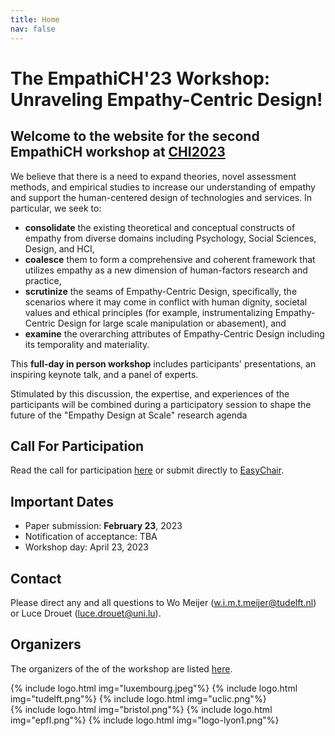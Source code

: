 ```yaml
---
title: Home
nav: false
---
```

# The EmpathiCH'23 Workshop: Unraveling Empathy-Centric Design!

## Welcome to the website for the second **EmpathiCH** workshop at [CHI2023](https://chi2023.acm.org/)

We believe that there is a need to expand theories, novel assessment methods, and empirical studies to increase our understanding of empathy and support the human-centered design of technologies and services. In particular, we seek to:

- **consolidate** the existing theoretical and conceptual constructs of empathy from diverse domains including Psychology, Social Sciences, Design, and HCI,
- **coalesce** them to form a comprehensive and coherent framework that utilizes empathy as a new dimension of human-factors research and practice,
- **scrutinize** the seams of Empathy-Centric Design, specifically, the scenarios where it may come in conflict with human dignity, societal values and ethical principles (for example, instrumentalizing Empathy-Centric Design for large scale manipulation or abasement), and
- **examine** the overarching attributes of Empathy-Centric Design including its temporality and materiality. 

This **full-day in person workshop** includes participants' presentations, an inspiring keynote talk, and a panel of experts.

Stimulated by this discussion, the expertise, and experiences of the participants will be combined during a participatory session to shape the future of the "Empathy Design at Scale" research agenda

## Call For Participation

Read the call for participation [here](/1-cfp.html) or submit directly to [EasyChair](https://easychair.org/conferences/?conf=empathich2023).

## Important Dates

- Paper submission: **February 23**, 2023
- Notification of acceptance: TBA
- Workshop day: April 23, 2023

## Contact

Please direct any and all questions to Wo Meijer (w.i.m.t.meijer@tudelft.nl) or Luce Drouet (luce.drouet@uni.lu).

## Organizers
The organizers of the of the workshop are listed [here](/2-organizers.html).

<div class="logos">
{% include logo.html img="luxembourg.jpeg"%}
{% include logo.html img="tudelft.png"%}
{% include logo.html img="uclic.png"%}
</div>
<div class="logos">
{% include logo.html img="bristol.png"%}
{% include logo.html img="epfl.png"%}
{% include logo.html img="logo-lyon1.png"%}
</div>

<!---
> built using [Jekyll](https://jekyllrb.com/) and [GitHub Pages](https://pages.github.com/)
>
> images and content: cc-by-sa <a href="https://github.com/{{ site.github_username }}">{{ site.author }}</a> {{ site.pub_year}} (get [source code]({{ site.repo }})).
> Last build date: {{ site.time | date: "%Y-%m-%d" }}.
>
> <a href="http://creativecommons.org/licenses/by-sa/4.0/" rel="license"><img style="border-width: 0;" src="https://i.creativecommons.org/l/by-sa/4.0/88x31.png" alt="Creative Commons License" /></a>
-->
